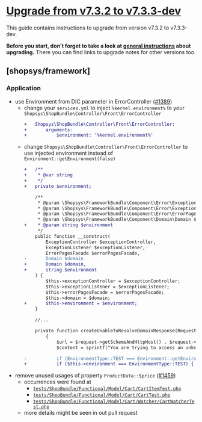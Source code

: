 # [Upgrade from v7.3.2 to v7.3.3-dev](https://github.com/shopsys/shopsys/compare/v7.3.2...7.3)

This guide contains instructions to upgrade from version v7.3.2 to v7.3.3-dev.

**Before you start, don't forget to take a look at [general instructions](https://github.com/shopsys/shopsys/blob/7.3/UPGRADE.md) about upgrading.**
There you can find links to upgrade notes for other versions too.

## [shopsys/framework]

### Application
- use Environment from DIC parameter in ErrorController ([#1389](https://github.com/shopsys/shopsys/pull/1389))
    - change your `services.yml` to inject `%kernel.environment%` to your `Shopsys\ShopBundle\Controller\Front\ErrorController`
        ```diff
        +   Shopsys\ShopBundle\Controller\Front\ErrorController:
        +       arguments:
        +           $environment: '%kernel.environment%'
        ```
    - change `Shopsys\ShopBundle\Controller\Front\ErrorController` to use injected environment instead of `Environment::getEnvironment(false)`
        ```diff
        +   /**
        +    * @var string
        +    */
        +   private $environment;

            /**
             * @param \Shopsys\FrameworkBundle\Component\Error\ExceptionController $exceptionController
             * @param \Shopsys\FrameworkBundle\Component\Error\ExceptionListener $exceptionListener
             * @param \Shopsys\FrameworkBundle\Component\Error\ErrorPagesFacade $errorPagesFacade
             * @param \Shopsys\FrameworkBundle\Component\Domain\Domain $domain
        +    * @param string $environment
             */
            public function __construct(
                ExceptionController $exceptionController,
                ExceptionListener $exceptionListener,
                ErrorPagesFacade $errorPagesFacade,
        -       Domain $domain
        +       Domain $domain,
        +       string $environment
            ) {
                $this->exceptionController = $exceptionController;
                $this->exceptionListener = $exceptionListener;
                $this->errorPagesFacade = $errorPagesFacade;
                $this->domain = $domain;
        +       $this->environment = $environment;
            }

            //...

            private function createUnableToResolveDomainResponse(Request $request): Response
                {
                    $url = $request->getSchemeAndHttpHost() . $request->getBasePath();
                    $content = sprintf("You are trying to access an unknown domain '%s'.", $url);

        -           if (EnvironmentType::TEST === Environment::getEnvironment(false)) {    
        +           if ($this->environment === EnvironmentType::TEST) {
        ```
- remove unused usages of property `ProductData::$price` ([#1459](https://github.com/shopsys/shopsys/pull/1459))
    - occurrences were found at
        - [`tests/ShopBundle/Functional/Model/Cart/CartItemTest.php`](https://github.com/shopsys/shopsys/blob/master/project-base/tests/ShopBundle/Functional/Model/Cart/CartItemTest.php)
        - [`tests/ShopBundle/Functional/Model/Cart/CartTest.php`](https://github.com/shopsys/shopsys/blob/master/project-base/tests/ShopBundle/Functional/Model/Cart/CartTest.php)
        - [`tests/ShopBundle/Functional/Model/Cart/Watcher/CartWatcherTest.php`](https://github.com/shopsys/shopsys/blob/master/project-base/tests/ShopBundle/Functional/Model/Cart/Watcher/CartWatcherTest.php)
    - more details might be seen in out pull request

